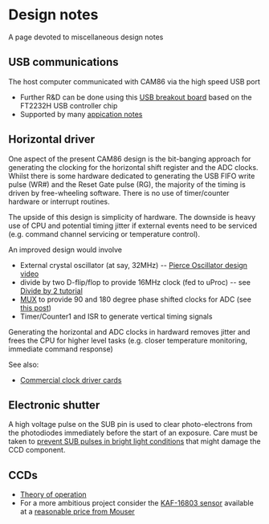 # Design notes

A page devoted to miscellaneous design notes

## USB communications

The host computer communicated with CAM86 via the high speed USB port

* Further R&D can be done using this [USB breakout board](https://www.dlpdesign.com/dlp2232h-ds-v11.pdf) based on the FT2232H USB controller chip
* Supported by many [appication notes](https://www.ftdichip.com/Support/Documents/AppNotes.htm)

## Horizontal driver

One aspect of the present CAM86 design is the bit-banging approach for generating the clocking for the horizontal shift register and the ADC clocks. 
Whilst there is some hardware dedicated to generating the USB FIFO write pulse (WR#) and the Reset Gate pulse (RG), the majority of the timing is
driven by free-wheeling software. There is no use of timer/counter hardware or interrupt routines.

The upside of this design is simplicity of hardware. The downside is heavy use of CPU and potential timing jitter if external events need to be serviced
(e.g. command channel servicing or temperature control).

An improved design would involve

* External crystal oscillator (at say, 32MHz) -- [Pierce Oscillator design video](https://www.youtube.com/watch?v=5StwZCeNzVU)
* divide by two D-flip/flop to provide 16MHz clock (fed to uProc) -- see [Divide by 2 tutorial](https://www.electronics-tutorials.ws/counter/count_1.html)
* [MUX](https://www.ti.com/lit/ds/symlink/cd74hct253.pdf?ts=1601865485514&ref_url=https%253A%252F%252Fwww.google.com%252F)
to provide 90 and 180 degree phase shifted clocks for ADC (see [this post](https://electronics.stackexchange.com/questions/310627/two-phase-clock-on-a-breadboard))
* Timer/Counter1 and ISR to generate vertical timing signals

Generating the horizontal and ADC clocks in hardward removes jitter and frees the CPU for higher level tasks (e.g. closer temperature monitoring, 
immediate command response)

See also:

* [Commercial clock driver cards](http://www.pulseinstruments.com/drivers/)

## Electronic shutter

A high voltage pulse on the SUB pin is used to clear photo-electrons from the photodiodes immediately before the start of an exposure. Care must be taken
to [prevent SUB pulses in bright light conditions](https://www.onsemi.com/pub/Collateral/AND9183-D.PDF) that might damage the CCD component.

## CCDs

* [Theory of operation](https://www.chem.uci.edu/~unicorn/243/handouts/243Photodiodes.pdf)
* For a more ambitious project consider the [KAF-16803 sensor](https://www.onsemi.com/pub/Collateral/KAF-16803-D.PDF) 
available at a [reasonable price from Mouser](https://au.mouser.com/ProductDetail/863-KAF16803ABA-DDAE)


